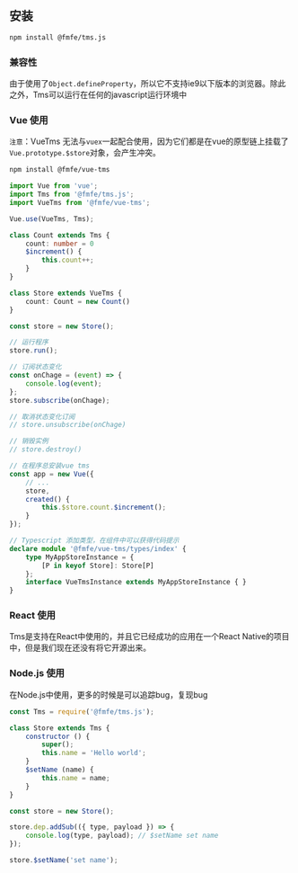 ## 安装

```bash
npm install @fmfe/tms.js
```

### 兼容性
由于使用了`Object.defineProperty`，所以它不支持ie9以下版本的浏览器。除此之外，Tms可以运行在任何的javascript运行环境中


### Vue 使用
`注意`：VueTms 无法与`vuex`一起配合使用，因为它们都是在vue的原型链上挂载了`Vue.prototype.$store`对象，会产生冲突。
```bash
npm install @fmfe/vue-tms
```
```typescript
import Vue from 'vue';
import Tms from '@fmfe/tms.js';
import VueTms from '@fmfe/vue-tms';

Vue.use(VueTms, Tms);

class Count extends Tms {
    count: number = 0
    $increment() {
        this.count++;
    }
}

class Store extends VueTms {
    count: Count = new Count()
}

const store = new Store();

// 运行程序
store.run();

// 订阅状态变化
const onChage = (event) => {
    console.log(event);
};
store.subscribe(onChage);

// 取消状态变化订阅
// store.unsubscribe(onChage)

// 销毁实例
// store.destroy()

// 在程序总安装vue tms
const app = new Vue({
    // ...
    store,
    created() {
        this.$store.count.$increment();
    }
});

// Typescript 添加类型，在组件中可以获得代码提示
declare module '@fmfe/vue-tms/types/index' {
    type MyAppStoreInstance = {
        [P in keyof Store]: Store[P]
    };
    interface VueTmsInstance extends MyAppStoreInstance { }
}
```

### React 使用
Tms是支持在React中使用的，并且它已经成功的应用在一个React Native的项目中，但是我们现在还没有将它开源出来。

### Node.js 使用
在Node.js中使用，更多的时候是可以追踪bug，复现bug
```javascript
const Tms = require('@fmfe/tms.js');

class Store extends Tms {
    constructor () {
        super();
        this.name = 'Hello world';
    }
    $setName (name) {
        this.name = name;
    }
}

const store = new Store();

store.dep.addSub(({ type, payload }) => {
    console.log(type, payload); // $setName set name
});

store.$setName('set name');

```